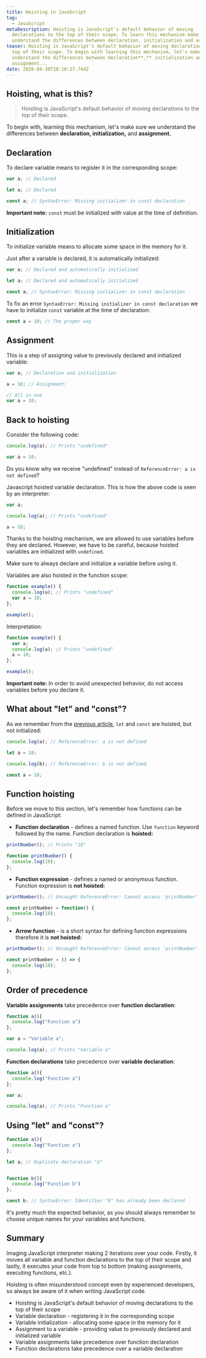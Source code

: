 ```yaml
---
title: Hoisting in JavaScript
tag:
  - JavaScript
metaDescription: Hoisting is JavaScript's default behavior of moving
  declarations to the top of their scope. To learn this mechanism make sure to
  understand the differences between declaration, initialization and assignment.
teaser: Hoisting is JavaScript's default behavior of moving declarations to the
  top of their scope. To begin with learning this mechanism, let's make sure we
  understand the differences between declaration**,** initialization and
  assignment...
date: 2020-04-30T18:10:27.744Z
---
```

## Hoisting, what is this?

> Hoisting is JavaScript's default behavior of moving declarations to the top of their scope.

To begin with, learning this mechanism, let's make sure we understand the differences between **declaration, initialization,** and **assignment.**

## Declaration

To declare variable means to register it in the corresponding scope:

```javascript
var a; // Declared

let a; // Declared

const a; // SyntaxError: Missing initializer in const declaration
```

**Important note:** `const` must be initialized with value at the time of definition.

## Initialization

To initialize variable means to allocate some space in the memory for it. 

Just after a variable is declared, it is automatically initialized:

```javascript
var a; // Declared and automatically initialized

let a; // Declared and automatically initialized

const a; // SyntaxError: Missing initializer in const declaration
```

To fix an error `SyntaxError: Missing initializer in const declaration` we have to initialize `const` variable at the time of declaration:

```javascript
const a = 10; // The proper way
```

## Assignment

This is a step of assigning value to previously declared and initialized variable:

```javascript
var a; // Declaration and initialization

a = 10; // Assignment;

// All in one
var a = 10;
```

## Back to hoisting

Consider the following code:

```javascript
console.log(a); // Prints "undefined"

var a = 10;
```

Do you know why we receive "undefined" instead of `ReferenceError: a is not defined`? 

Javascript hoisted variable declaration. This is how the above code is seen by an interpreter:

```javascript
var a;

console.log(a); // Prints "undefined"

a = 10;
```

Thanks to the hoisting mechanism, we are allowed to use variables before they are declared. However, we have to be careful, because hoisted variables are initialized with `undefined`. 

Make sure to always declare and initialize a variable before using it.

Variables are also hoisted in the function scope:

```javascript
function example() {
  console.log(a); // Prints "undefined"
  var a = 10;
};

example();
```

Interpretation:

```javascript
function example() {
  var a;
  console.log(a); // Prints "undefined"
  a = 10;
};

example();
```

**Important note:** In order to avoid unexpected behavior, do not access variables before you declare it.

## What about "let" and "const"?

As we remember from the [previous article](/2020-04-28-var-let-and-const-in-javascript-what-is-the-difference/), `let` and `const` are hoisted, but not initialized:

```javascript
console.log(a); // ReferenceError: a is not defined

let a = 10;

console.log(b); // ReferenceError: b is not defined

const a = 10;
```

## Function hoisting

Before we move to this section, let's remember how functions can be defined in JavaScript:

* **Function declaration** - defines a named function. Use `function` keyword followed by the name. Function declaration is **hoisted:**

```javascript
printNumber(); // Prints "10"

function printNumber() {
  console.log(10);
};
```

* **Function expression** - defines a named or anonymous function. Function expression is **not hoisted:**

```javascript
printNumber(); // Uncaught ReferenceError: Cannot access 'printNumber' before initialization

const printNumber = function() {
  console.log(10);
};
```

* **Arrow function** - is a short syntax for defining function expressions therefore it is **not hoisted:**

```javascript
printNumber(); // Uncaught ReferenceError: Cannot access 'printNumber' before initialization

const printNumber = () => {
  console.log(10);
};
```

## Order of precedence

**Variable assignments** take precedence over **function declaration**:

```javascript
function a(){
  console.log("Function a")
};

var a = "Variable a";

console.log(a); // Prints "Variable a"
```

**Function declarations** take precedence over **variable declaration**:

```javascript
function a(){
  console.log("Function a")
};

var a;

console.log(a); // Prints "Function a"
```

## Using "let" and "const"?

```javascript
function a(){
  console.log("Function a")
};

let a; // Duplicate declaration "a"


function b(){
  console.log("Function b")
};

const b; // SyntaxError: Identifier "b" has already been declared
```

It's pretty much the expected behavior, as you should always remember to choose unique names for your variables and functions.

## Summary

Imaging JavaScript interpreter making 2 iterations over your code. Firstly, it moves all variable and function declarations to the top of their scope and lastly, it executes your code from top to bottom (making assignments, executing functions, etc.).

Hoisting is often misunderstood concept even by experienced developers, so always be aware of it when writing JavaScript code.

* Hoisting is JavaScript's default behavior of moving declarations to the top of their scope
* Variable declaration - registering it in the corresponding scope
* Variable initialization - allocating some space in the memory for it
* Assignment to a variable - providing value to previously declared and initialized variable
* Variable assignments take precedence over function declaration
* Function declarations take precedence over a variable declaration